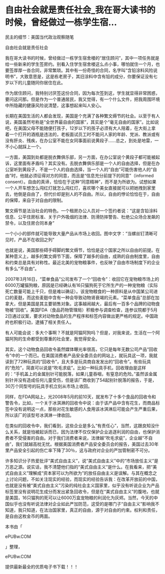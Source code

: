 # 自由社会就是责任社会_我在哥大读书的时候，曾经做过一栋学生宿...

民主的细节：美国当代政治观察随笔

自由社会就是责任社会

我在哥大读书的时候，曾经做过一栋学生宿舍楼的“居住顾问”，其中一项任务就是给一些新来的学生签房约。别看入住学生宿舍楼这么点小事，哪怕就住一个月，也要签厚厚一沓合同，非常繁琐。其中有一份奇怪的合同，名字叫“含铅涂料风险说明书”，大致意思是，这是栋老房子，其旧涂料中含有铅的成分，你要保证没有七岁以下的儿童随同你居住在此。

作为居住顾问，我特别讨厌签这份合同，因为每次签到这，学生就显得非常困惑，要问这问那。但是作为一个普通居民，我又觉得，有一个什么文件，把我周围环境中所隐藏的健康风险说清楚，这事想起来叫人安心。

长期在美国生活的人都会发现，美国是个充满了各种繁文缛节的社会。以至于有人说，美国虽然号称是“全世界最自由的国家”，其实是个“毫无自由的国家”。比如说吧，在美国父母不能随便打孩子，12岁以下的孩子必须有大人陪着，在大街上拿着一个打开的酒瓶是违法的，老板面试员工时不能问人家的年龄、党派、教派或有没有肝炎、残疾，在办公室不能在女同事面前说黄段子……总之，到处是地雷，一不小心就踩上一个。

一方面，美国到处都是脱衣舞俱乐部，另一方面，在办公室说个黄段子都可能被起诉，这里面有矛盾吗？其实没有。去脱衣舞俱乐部是一个人的自由选择，但是在办公室听到黄段子，不是一个人的自由选择，当一个人的“自由”可能伤害他人的“自由”时，他就必须征得对方的同意，而且是“信息充分前提下的同意”（informed consent）。自由的真谛，恰恰在于这种“同意精神”，而不是为所欲为。试想如果一个人开车想怎么闯红灯就怎么闯红灯，喜欢哪个美女直接就可以把她拽到家里去，他倒是自由了，但代价却是别人的不自由。所以，自由的悖论恰恰在于，自由的保障，来自于对自由的限制。

繁文缛节是法治社会的特色。一个租房办公人员对一个签约者说：“这是含铅涂料信息、公平住房标准、关于户外吸烟的法律、防滑防摔警告、杜绝公众场合发飙的禁令，以及住房合同本身”

一个小小的部件就可能导致大量产品从市场上收回。图中文字：“当螺丝钉清晰可见时，产品不在收回之列”

也就是说，美国那些碍手碍脚的繁文缛节，恰恰是这个国家之所以自由的前提。在某种意义上，越多的繁文缛节下面，保障了越多的自由，成熟的自由制度里，自由和约束总是具有对称性。最近北美的宠物粮事件，也反映了自由市场制度下的企业有多么“不自由”。

2007年3月16日，“菜单食品”公司发布了一个“回收令”：收回它在宠物粮市场上的6000万罐猫狗粮，原因是已经确认有16只猫狗死于它所生产的一种宠物粮（实际死亡数量可能上千只，但是难以确证）。该宠物粮食的一种原料是从中国某公司进口的麦麸，而这些麦麸中含有一种会导致动物肾衰竭的元素。“菜单食品”总部在加拿大，但是美国是其主要销售对象。这事越闹越大，最后有一百多个品牌的动物食物被“回收”。美国FDA（食品药物管理局）积极参与调查检查，连参议院都于5月2日通过议案，要求对动物食品的生产程序和标签内容做出更严格的规定。中国政府也积极行动，逮捕了相关责任人。

有人可能会说：多大个事啊？不就是阿猫阿狗吗？但是，对我来说，生活在一个阿猫阿狗的生命都受到尊重的社会里，我觉得安全。

其实，这个动物食品回收令虽然媒体曝光率很高，它只是每年无数公司产品“回收令”中的一个而已。在美国消费者产品安全委员会的网站上，就玩具这一项，我就读到了72种玩具的“回收令”，且大多是玩具商自发发出的“回收令”。有些玩具的“危险”，简直可以说是“吹毛求疵”。比如一种玩具手机，回收理由是这样的：“手机盖上的金属别针可能脱落，如果儿童吞咽，有窒息的危险。”虽然该金属别针并没有造成任何儿童受伤，但是该厂商收到了54起别针脱落的报告，于是，30万个同型号的玩具手机立刻从市场上收回。

同样，在FDA网站上，光2008年5月的前10天，就发布了十多个食品的回收令和警告令，比如，一个关于冰淇淋的回收令中说：由于该产品中含有花生，而商品标签中没有说明这一点，那些对花生敏感的人食用该冰淇淋后可能会产生严重后果，所以该厂的该型号冰淇淋一律收回。

在类似的回收令中，我们看到，这些企业是多么“有责任心”，当然，这跟良知没什么关系，就是怕被起诉而已，因为法律不仅仅保护企业追逐利润的自由，也保护消费者不受侵害的自由。对于我们消费者来说，法律越“吹毛求疵”，企业越“不自由”，我们就越高枕无忧。根据美国消费者产品安全委员会的报告，美国过去30年里产品安全引起的伤亡率下降了30％，这与政府对企业的严加管制密不可分。

许多知识分子热爱批评“美式自由主义”，说“美式自由主义”中的“市场放任主义”是万恶之源。说实话，我不清楚他们指的“美式自由主义”是什么。在我看来，把“美式自由主义”理解成“资本家可以为所欲为”的放任自由主义是误解。与其在概念之上讨论问题，不如关注现实的经验，而现实的经验告诉我：在改革开放前的中国，也就是没有被“美式自由主义”污染的纯社会主义国家里，似乎没有听说企业为产品标签里没有说明花生成分而发出紧急回收令，但是在“美式自由主义”的腹地，也就是美国，16只猫狗的死可以让6000万盒宠物粮的利润化为灰烬。当然，今天的中国似乎也没有听说法律对企业如此严加防范，这受的是哪门子“自由主义”影响我不知道，我只知道，在法治国家里，真正的自由，源于对自由的约束。权利和责任，是自由这枚金币的两面。

本书由「

ePUBw.COM

」整理，

ePUBw.COM

提供最新最全的优质电子书下载！！！